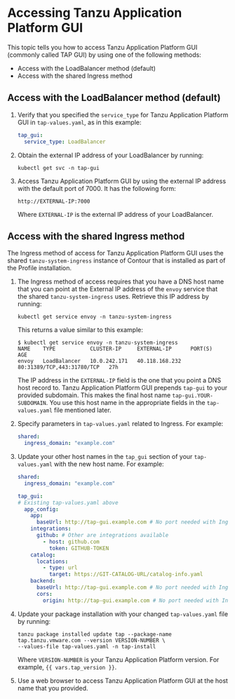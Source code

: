 # Accessing Tanzu Application Platform GUI

This topic tells you how to access Tanzu Application Platform GUI (commonly called TAP GUI) by using
one of the following methods:

- Access with the LoadBalancer method (default)
- Access with the shared Ingress method

## <a id="lb-method"></a> Access with the LoadBalancer method (default)

1. Verify that you specified the `service_type` for Tanzu Application Platform GUI in
   `tap-values.yaml`, as in this example:

    ```yaml
    tap_gui:
      service_type: LoadBalancer
    ```

2. Obtain the external IP address of your LoadBalancer by running:

    ```console
    kubectl get svc -n tap-gui
    ```

3. Access Tanzu Application Platform GUI by using the external IP address with the default port of 7000.
   It has the following form:

    ```text
    http://EXTERNAL-IP:7000
    ```

    Where `EXTERNAL-IP` is the external IP address of your LoadBalancer.

## <a id="ingress-method"></a> Access with the shared Ingress method

The Ingress method of access for Tanzu Application Platform GUI uses the shared
`tanzu-system-ingress` instance of Contour that is installed as part of the Profile installation.

1. The Ingress method of access requires that you have a DNS host name that you can point at the
   External IP address of the `envoy` service that the shared `tanzu-system-ingress` uses. Retrieve
   this IP address by running:

    ```console
    kubectl get service envoy -n tanzu-system-ingress
    ```

    This returns a value similar to this example:

    ```console
    $ kubectl get service envoy -n tanzu-system-ingress
    NAME    TYPE           CLUSTER-IP     EXTERNAL-IP      PORT(S)                      AGE
    envoy   LoadBalancer   10.0.242.171   40.118.168.232   80:31389/TCP,443:31780/TCP   27h
    ```

    The IP address in the `EXTERNAL-IP` field is the one that you point a DNS host record to.
    Tanzu Application Platform GUI prepends `tap-gui` to your provided subdomain.
    This makes the final host name `tap-gui.YOUR-SUBDOMAIN`.
    You use this host name in the appropriate fields in the `tap-values.yaml` file mentioned later.

1. Specify parameters in `tap-values.yaml` related to Ingress. For example:

    ```yaml
    shared:
      ingress_domain: "example.com"
    ```

1. Update your other host names in the `tap_gui` section of your `tap-values.yaml` with the new host
   name. For example:

    ```yaml
    shared:
      ingress_domain: "example.com"

    tap_gui:
    # Existing tap-values.yaml above
      app_config:
        app:
          baseUrl: http://tap-gui.example.com # No port needed with Ingress
        integrations:
          github: # Other are integrations available
            - host: github.com
              token: GITHUB-TOKEN
        catalog:
          locations:
            - type: url
              target: https://GIT-CATALOG-URL/catalog-info.yaml
        backend:
          baseUrl: http://tap-gui.example.com # No port needed with Ingress
          cors:
            origin: http://tap-gui.example.com # No port needed with Ingress
    ```

1. Update your package installation with your changed `tap-values.yaml` file by running:

    ```console
    tanzu package installed update tap --package-name tap.tanzu.vmware.com --version VERSION-NUMBER \
    --values-file tap-values.yaml -n tap-install
    ```

    Where `VERSION-NUMBER` is your Tanzu Application Platform version. For example,
    `{{ vars.tap_version }}`.

1. Use a web browser to access Tanzu Application Platform GUI at the host name that you provided.
